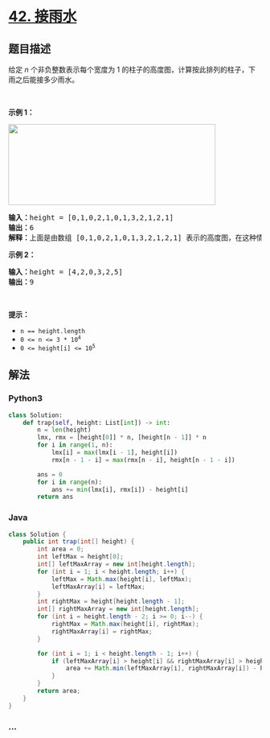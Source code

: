 # [42. 接雨水](https://leetcode-cn.com/problems/trapping-rain-water)



## 题目描述

<!-- 这里写题目描述 -->

<p>给定 <em>n</em> 个非负整数表示每个宽度为 1 的柱子的高度图，计算按此排列的柱子，下雨之后能接多少雨水。</p>

<p> </p>

<p><strong>示例 1：</strong></p>

<p><img src="https://assets.leetcode-cn.com/aliyun-lc-upload/uploads/2018/10/22/rainwatertrap.png" style="height: 161px; width: 412px;" /></p>

<pre>
<strong>输入：</strong>height = [0,1,0,2,1,0,1,3,2,1,2,1]
<strong>输出：</strong>6
<strong>解释：</strong>上面是由数组 [0,1,0,2,1,0,1,3,2,1,2,1] 表示的高度图，在这种情况下，可以接 6 个单位的雨水（蓝色部分表示雨水）。 
</pre>

<p><strong>示例 2：</strong></p>

<pre>
<strong>输入：</strong>height = [4,2,0,3,2,5]
<strong>输出：</strong>9
</pre>

<p> </p>

<p><strong>提示：</strong></p>

<ul>
	<li><code>n == height.length</code></li>
	<li><code>0 <= n <= 3 * 10<sup>4</sup></code></li>
	<li><code>0 <= height[i] <= 10<sup>5</sup></code></li>
</ul>


## 解法

<!-- 这里可写通用的实现逻辑 -->

<!-- tabs:start -->

### **Python3**

<!-- 这里可写当前语言的特殊实现逻辑 -->

```python
class Solution:
    def trap(self, height: List[int]) -> int:
        n = len(height)
        lmx, rmx = [height[0]] * n, [height[n - 1]] * n
        for i in range(1, n):
            lmx[i] = max(lmx[i - 1], height[i])
            rmx[n - 1 - i] = max(rmx[n - i], height[n - 1 - i])

        ans = 0
        for i in range(n):
            ans += min(lmx[i], rmx[i]) - height[i]
        return ans
```

### **Java**

<!-- 这里可写当前语言的特殊实现逻辑 -->

```java
class Solution {
    public int trap(int[] height) {
        int area = 0;
        int leftMax = height[0];
        int[] leftMaxArray = new int[height.length];
        for (int i = 1; i < height.length; i++) {
            leftMax = Math.max(height[i], leftMax);
            leftMaxArray[i] = leftMax;
        }
        int rightMax = height[height.length - 1];
        int[] rightMaxArray = new int[height.length];
        for (int i = height.length - 2; i >= 0; i--) {
            rightMax = Math.max(height[i], rightMax);
            rightMaxArray[i] = rightMax;
        }

        for (int i = 1; i < height.length - 1; i++) {
            if (leftMaxArray[i] > height[i] && rightMaxArray[i] > height[i]) {
                area += Math.min(leftMaxArray[i], rightMaxArray[i]) - height[i];
            }
        }
        return area;
    }
}
```

### **...**

```

```

<!-- tabs:end -->

